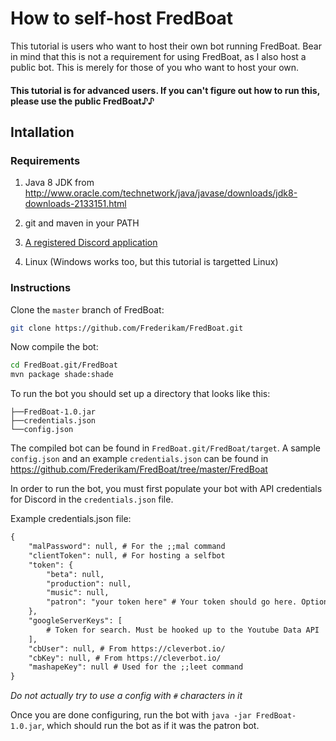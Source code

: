 # How to self-host FredBoat
This tutorial is users who want to host their own bot running FredBoat. Bear in mind that this is not a requirement for using FredBoat, as I also host a public bot. This is merely for those of you who want to host your own.

#### This tutorial is for advanced users. If you can't figure out how to run this, please use the public FredBoat♪♪

## Intallation
### Requirements

1. Java 8 JDK from http://www.oracle.com/technetwork/java/javase/downloads/jdk8-downloads-2133151.html

2. git and maven in your PATH

3. [A registered Discord application](https://github.com/reactiflux/discord-irc/wiki/Creating-a-discord-bot-&-getting-a-token)

4. Linux \(Windows works too, but this tutorial is targetted Linux\)

### Instructions
Clone the `master` branch of FredBoat:
```sh
git clone https://github.com/Frederikam/FredBoat.git
```

Now compile the bot:
```sh
cd FredBoat.git/FredBoat
mvn package shade:shade
```

To run the bot you should set up a directory that looks like this:

```
├──FredBoat-1.0.jar
├──credentials.json
└──config.json
```

The compiled bot can be found in `FredBoat.git/FredBoat/target`. A sample `config.json` and an example `credentials.json` can be found in https://github.com/Frederikam/FredBoat/tree/master/FredBoat

In order to run the bot, you must first populate your bot with API credentials for Discord in the `credentials.json` file.

Example credentials.json file:

```txt
{
	"malPassword": null, # For the ;;mal command
	"clientToken": null, # For hosting a selfbot
	"token": {
		"beta": null,
		"production": null,
		"music": null,
		"patron": "your token here" # Your token should go here. Optionally fill the other token strings in
	},
	"googleServerKeys": [
		# Token for search. Must be hooked up to the Youtube Data API
	],
	"cbUser": null, # From https://cleverbot.io/
	"cbKey": null, # From https://cleverbot.io/
	"mashapeKey": null # Used for the ;;leet command
}
```

*Do not actually try to use a config with `#` characters in it*

Once you are done configuring, run the bot with `java -jar FredBoat-1.0.jar`, which should run the bot as if it was the patron bot.
